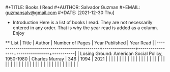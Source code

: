 #+TITLE: Books I Read #+AUTHOR: Salvador Guzman #+EMAIL:
guzmansalv@gmail.com #+DATE: [2021-12-30 Thu]

- Introduction Here is a list of books I read. They are not necessarily
  entered in any order. That is why the year read is added as a column.
  Enjoy

** List | Title | Author | Number of Pages | Year Published | Year Read
|
|--------------------------------------------------+----------------+-----------------+----------------+-----------|
| Losing Ground: American Social Policy, 1950-1980 | Charles Murray |
346 | 1994 | 2021 | | | | | | | | | | | | | | | | | | | | | | | | | | |
| | | | | | | | | | | | | | | | | | | | | |
